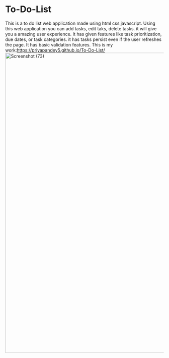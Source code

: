 # To-Do-List
This is a to do list web application made using html css javascript. Using this web application you can add tasks, edit taks, delete tasks. it will give you a amazing user experience. It has given features like task prioritization, due dates, or task categories. it has tasks persist even if the user refreshes the page. It has basic validation features. This is my work:https://priyapandey5.github.io/To-Do-List/
<img width="951" alt="Screenshot (73)" src="https://github.com/priyapandey5/To-Do-List/assets/129404384/a081f734-fb81-4262-b70a-0d447e713619">
